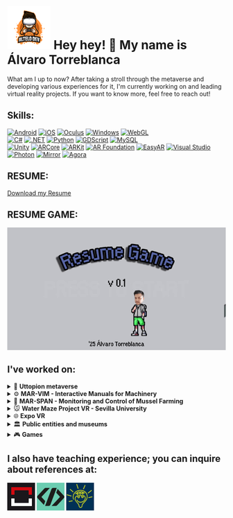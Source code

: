 # ![Logo](https://github.com/Torreblozano/Torreblozano/blob/main/Artboard%201%20(1).png) Hey hey! 👋 My name is Álvaro Torreblanca

What am I up to now? After taking a stroll through the metaverse and developing various experiences for it, I'm currently working on and leading virtual reality projects. If you want to know more, feel free to reach out! 

## Skills:
[![Android](https://img.shields.io/badge/&nbsp;-Android-green?logo=android&color=2E7D32)](https://www.android.com/)
[![iOS](https://img.shields.io/badge/&nbsp;-iOS-blue?logo=ios)](https://www.apple.com/ios/)
[![Oculus](https://img.shields.io/badge/&nbsp;-Oculus-grey?logo=oculus)](https://www.oculus.com/)
[![Windows](https://img.shields.io/badge/&nbsp;-Windows-blue?logo=windows)](https://www.microsoft.com/windows/)
[![WebGL](https://img.shields.io/badge/WebGL-990000?style=flat&logo=webgl&logoColor=white)](https://developer.mozilla.org/en-US/docs/Web/API/WebGL_API)
</br>
[![C#](https://img.shields.io/badge/&nbsp;-C%23-purple?logo=c-sharp)](https://docs.microsoft.com/en-us/dotnet/csharp/)
[![.NET](https://img.shields.io/badge/&nbsp;-512BD4?logo=.net&color=512BD4)](https://dotnet.microsoft.com/)
[![Python](https://img.shields.io/badge/&nbsp;-Python-3776AB?logo=python&color=f6d754)](https://www.python.org/)
[![GDScript](https://img.shields.io/badge/&nbsp;-GDScript-000?logo=godot-engine&color=000)](https://docs.godotengine.org/en/stable/getting_started/scripting/gdscript/index.html)
[![MySQL](https://img.shields.io/badge/MySQL-4479A1?logo=mysql&logoColor=white&color=4479A1)](https://www.mysql.com/)
</br>
[![Unity](https://img.shields.io/badge/Unity-000000?style=flat&logo=unity&logoColor=white)](https://unity.com/)
[![ARCore](https://img.shields.io/badge/ARCore-00C853?style=flat&logo=google&logoColor=white)](https://developers.google.com/ar)
[![ARKit](https://img.shields.io/badge/ARKit-4FC3F7?style=flat&logo=apple&logoColor=white)](https://developer.apple.com/documentation/arkit)
[![AR Foundation](https://img.shields.io/badge/AR_Foundation-000000?style=flat&logo=unity&logoColor=white)](https://docs.unity3d.com/2019.4/Documentation/)
[![EasyAR](https://img.shields.io/badge/EasyAR-Augmented%20Reality-blue)](https://www.easyar.com/)
[![Visual Studio](https://img.shields.io/badge/Visual_Studio-5C2D91?style=flat&logo=visual-studio&logoColor=white)](https://visualstudio.microsoft.com/)
</br>
[![Photon](https://img.shields.io/badge/Photon-Unity%20Networking-blue.svg)](https://www.photonengine.com/)
[![Mirror](https://img.shields.io/badge/Mirror-Unity%20Networking-brightgreen.svg)](https://mirror-networking.com/)
[![Agora](https://img.shields.io/badge/Agora-Video%20Calling-brightgreen)](https://www.agora.io/)

## RESUME:
[Download my Resume](CV2024.pdf)

## RESUME GAME:
[![Resume Game Intro](ResumeGameIntroFinal.gif)](https://torreblozano.github.io/ResumeGameIframe/)

## I've worked on:

<details>
<summary>🚀 <b>Uttopion metaverse</b></summary>
</br>
  
[![Unity](https://img.shields.io/badge/Unity-000000?style=flat&logo=unity&logoColor=white)](https://unity.com/)
[![C#](https://img.shields.io/badge/&nbsp;-C%23-purple?logo=c-sharp)](https://docs.microsoft.com/en-us/dotnet/csharp/)
[![.NET](https://img.shields.io/badge/&nbsp;-512BD4?logo=.net&color=512BD4)](https://dotnet.microsoft.com/)
[![Visual Studio](https://img.shields.io/badge/Visual_Studio-5C2D91?style=flat&logo=visual-studio&logoColor=white)](https://visualstudio.microsoft.com/)
[![WebGL](https://img.shields.io/badge/WebGL-990000?style=flat&logo=webgl&logoColor=white)](https://developer.mozilla.org/en-US/docs/Web/API/WebGL_API)
[![Android](https://img.shields.io/badge/&nbsp;-Android-green?logo=android&color=2E7D32)](https://www.android.com/)
[![iOS](https://img.shields.io/badge/&nbsp;-iOS-blue?logo=ios)](https://www.apple.com/ios/)
[![Mirror](https://img.shields.io/badge/Mirror-Unity%20Networking-brightgreen.svg)](https://mirror-networking.com/)

"Uttopion 'The content metaverse' is the first Spanish metaverse and its main goal is to revolutionize the way content is created, shared, and consumed in virtual spaces."

  <table style="width:100%">
    <tr>
      <td>
        <a href="https://uttopion.com">
        <img src="ebdce2184099239.Y3JvcCw4MDgsNjMyLDAsMA.jpg" alt="Metaverse" width="400" />
        </a>
      </td>
      <td>
        <a href="https://uttopion.com">
        <img src="ff8b72184099239.654b90b709902.png" alt="Multiplayer" width="400" />
        </a>
      </td>
      <td>
        <a href="https://uttopion.com">
        <img src="4b75a2184099239.654b90b703790.jpg" alt="Webgl" width="400" />
        </a>
      </td>
    </tr>
  </table>
</details>

<details>
<summary>⚙️ <b>MAR-VIM - Interactive Manuals for Machinery</b></summary>
</br>
  
[![Unity](https://img.shields.io/badge/Unity-000000?style=flat&logo=unity&logoColor=white)](https://unity.com/)
[![C#](https://img.shields.io/badge/&nbsp;-C%23-purple?logo=c-sharp)](https://docs.microsoft.com/en-us/dotnet/csharp/)
[![.NET](https://img.shields.io/badge/&nbsp;-512BD4?logo=.net&color=512BD4)](https://dotnet.microsoft.com/)
[![Visual Studio](https://img.shields.io/badge/Visual_Studio-5C2D91?style=flat&logo=visual-studio&logoColor=white)](https://visualstudio.microsoft.com/)
[![Python](https://img.shields.io/badge/&nbsp;-Python-3776AB?logo=python&color=f6d754)](https://www.python.org/)
[![Android](https://img.shields.io/badge/&nbsp;-Android-green?logo=android&color=2E7D32)](https://www.android.com/)

Interactive manual for viewing parts and managing online orders for real machines. This system includes:<br>

-Installation video manuals.<br>
-Direct parts ordering linked with Prestashop.<br>
-Viewing machine blueprints and documentation.<br>
-Various part visualization systems.<br>
-A complementary app developed in Python, allowing users to create their own manuals via FTP files.<br>
-Includes remote manual control via hand tracking.<br>

  <table style="width:100%">
    <tr>
      <td>
        <a href="https://youtu.be/P949gt2c9WM?si=vzGjjcB6MsXONNXG" target="_blank">
          <img src="imagen_2024-11-18_090925301.png" alt="AR" width="400" />
        </a>
      </td>
      <td>
        <a href="https://youtu.be/P949gt2c9WM?si=vzGjjcB6MsXONNXG" target="_blank">
          <img src="imagen_2024-11-18_091012096.png" alt="VR" width="400" />
        </a>
      </td>
      <td>
        <a href="https://youtu.be/P949gt2c9WM?si=vzGjjcB6MsXONNXG" target="_blank">
          <img src="imagen_2024-11-18_091203096.png" alt="XR" width="400" />
        </a>
      </td>
    </tr>
</table>
</details>

<details>
<summary>🌊 <b>MAR-SPAN - Monitoring and Control of Mussel Farming</b></summary>
</br>
  
[![Unity](https://img.shields.io/badge/Unity-000000?style=flat&logo=unity&logoColor=white)](https://unity.com/)
[![C#](https://img.shields.io/badge/&nbsp;-C%23-purple?logo=c-sharp)](https://docs.microsoft.com/en-us/dotnet/csharp/)
[![.NET](https://img.shields.io/badge/&nbsp;-512BD4?logo=.net&color=512BD4)](https://dotnet.microsoft.com/)
[![Visual Studio](https://img.shields.io/badge/Visual_Studio-5C2D91?style=flat&logo=visual-studio&logoColor=white)](https://visualstudio.microsoft.com/)

Real-time monitoring project for mussel farming in southern Spain. This application (WebGL / iframe) receives real-time information on production weight, weather conditions, wave activity, and fuel levels, as well as providing camera monitoring.

  <table style="width:100%">
    <tr>
      <td>
        <a href="" target="_blank">
          <img src="imagen_2024-11-18_085754910.png" alt="AR" width="400" />
        </a>
      </td>
      <td>
        <a href="" target="_blank">
          <img src="imagen_2024-11-18_085820705.png" alt="VR" width="400" />
        </a>
      </td>
      <td>
        <a href="" target="_blank">
          <img src="imagen_2024-11-18_085849912.png" alt="XR" width="400" />
        </a>
      </td>
        <td>
        <a href="" target="_blank">
          <img src="imagen_2024-11-18_085946619.png" alt="Unity" width="400" />
        </a>
      </td>
    </tr>
</table>
</details>

<details>
<summary>🐭 <b>Water Maze Project VR - Sevilla University</b></summary>
</br>
  
[![Unity](https://img.shields.io/badge/Unity-000000?style=flat&logo=unity&logoColor=white)](https://unity.com/)
[![C#](https://img.shields.io/badge/&nbsp;-C%23-purple?logo=c-sharp)](https://docs.microsoft.com/en-us/dotnet/csharp/)
[![.NET](https://img.shields.io/badge/&nbsp;-512BD4?logo=.net&color=512BD4)](https://dotnet.microsoft.com/)
[![Visual Studio](https://img.shields.io/badge/Visual_Studio-5C2D91?style=flat&logo=visual-studio&logoColor=white)](https://visualstudio.microsoft.com/)
[![Oculus](https://img.shields.io/badge/&nbsp;-Oculus-grey?logo=oculus)](https://www.oculus.com/)
[![Windows](https://img.shields.io/badge/&nbsp;-Windows-blue?logo=windows)](https://www.microsoft.com/windows/)

[Article](https://link.springer.com/article/10.1007/s11042-023-17177-w)<br>
Water Maze Project VR is an experiment conducted at the University of Seville aimed at introducing individuals to a VR experience that simulates a traditionally mouse-based experiment. The project adapts the virtual water maze concept, a well-established tool in animal research, to assess spatial memory and search strategies in a human context. By immersing participants in a virtual environment, the study explores how gaming experience influences spatial learning and memory processes, providing a novel approach to cognitive testing and stimulation. This experiment is part of ongoing research to explore the potential of virtual reality in enhancing cognitive evaluations and improving learning strategies.

  <table style="width:100%">
    <tr>
      <td>
        <a href="" target="_blank">
          <img src="Morris Water Maze VR.jpg" alt="AR" width="400" />
        </a>
      </td>
      <td>
        <a href="" target="_blank">
          <img src="imagen_2024-11-19_105923448_Nero AI_Photo_Face.png" alt="VR" width="400" />
        </a>
      </td>
      <td>
        <a href="" target="_blank">
          <img src="imagen_2024-11-19_110021826_Nero AI_Photo_Face.png" alt="XR" width="400" />
        </a>
      </td>       
    </tr>
</table>
</details>

<details>
<summary>🌐 <b>Expo VR</b></summary>
</br>
  
[![Unity](https://img.shields.io/badge/Unity-000000?style=flat&logo=unity&logoColor=white)](https://unity.com/)
[![C#](https://img.shields.io/badge/&nbsp;-C%23-purple?logo=c-sharp)](https://docs.microsoft.com/en-us/dotnet/csharp/)
[![.NET](https://img.shields.io/badge/&nbsp;-512BD4?logo=.net&color=512BD4)](https://dotnet.microsoft.com/)
[![Visual Studio](https://img.shields.io/badge/Visual_Studio-5C2D91?style=flat&logo=visual-studio&logoColor=white)](https://visualstudio.microsoft.com/)
[![WebGL](https://img.shields.io/badge/WebGL-990000?style=flat&logo=webgl&logoColor=white)](https://developer.mozilla.org/en-US/docs/Web/API/WebGL_API)
[![Agora](https://img.shields.io/badge/Agora-Video%20Calling-brightgreen)](https://www.agora.io/)


Prototype of the first online trade fairs for businesses that emerged as a result of the isolation during the COVID-19 pandemic.

  <table style="width:100%">
    <tr>
      <td>
         <a href="https://www.vaudience.ai" target="_blank">
        <img src="40cfff124248545.61002c46924fc.png" alt="Photon" width="400" />
         </a>
      </td>
      <td>
         <a href="https://www.vaudience.ai" target="_blank">
        <img src="bbabf5124248545.61003ea6d2a5c.jpg" alt="Unity multiplayer" width="400" />
         </a>
      </td>
      <td>
         <a href="https://www.vaudience.ai" target="_blank">
        <img src="f066e1124248545.61003ea6d1cc5.jpg" alt="Virual fairs" width="400" />
         </a>
      </td>
    </tr>
  </table>
</details>

<details>
<summary>🏛️ <b>Public entities and museums</b></summary>
</br>
  
[![Unity](https://img.shields.io/badge/Unity-000000?style=flat&logo=unity&logoColor=white)](https://unity.com/)
[![C#](https://img.shields.io/badge/&nbsp;-C%23-purple?logo=c-sharp)](https://docs.microsoft.com/en-us/dotnet/csharp/)
[![.NET](https://img.shields.io/badge/&nbsp;-512BD4?logo=.net&color=512BD4)](https://dotnet.microsoft.com/)
[![Visual Studio](https://img.shields.io/badge/Visual_Studio-5C2D91?style=flat&logo=visual-studio&logoColor=white)](https://visualstudio.microsoft.com/)
[![ARCore](https://img.shields.io/badge/ARCore-00C853?style=flat&logo=google&logoColor=white)](https://developers.google.com/ar)
[![ARKit](https://img.shields.io/badge/ARKit-4FC3F7?style=flat&logo=apple&logoColor=white)](https://developer.apple.com/documentation/arkit)
[![AR Foundation](https://img.shields.io/badge/AR_Foundation-000000?style=flat&logo=unity&logoColor=white)](https://docs.unity3d.com/2019.4/Documentation/)
[![EasyAR](https://img.shields.io/badge/EasyAR-Augmented%20Reality-blue)](https://www.easyar.com/)
[![Oculus](https://img.shields.io/badge/&nbsp;-Oculus-grey?logo=oculus)](https://www.oculus.com/)

Various augmented reality and virtual reality projects for public entities or museums.

 <table style="width:100%">
    <tr>
      <td>
        <a href="https://apkpure.com/es/murallas-de-arjona/com.Dom3D.MurallasDeArjona">
          <img src="Arjona.jpg" width="400" />
        </a>     
      </td>
      <td>
         <a href="https://www.nubiaconsultores.es/nubia-presenta-en-el-ayuntamiento-de-roquetas-de-mar-la-nueva-app-roquetas-de-mar-una-mar-de-culturas/">
          <img src="Roquetas.jpg" width="400" />
        </a>  
      </td>
      <td>
        <a href="https://play.google.com/store/apps/details?id=com.Dom3D.JardinDelAlfarero&hl=es&gl=US">
          <img src="Alfarero.jpg" width="400" />
        </a>  
      </td>
    </tr>
  </table>
</details>

<details>
<summary>🎮 <b>Games</b></summary>
</br>
  
[![Unity](https://img.shields.io/badge/Unity-000000?style=flat&logo=unity&logoColor=white)](https://unity.com/)
[![C#](https://img.shields.io/badge/&nbsp;-C%23-purple?logo=c-sharp)](https://docs.microsoft.com/en-us/dotnet/csharp/)
[![.NET](https://img.shields.io/badge/&nbsp;-512BD4?logo=.net&color=512BD4)](https://dotnet.microsoft.com/)
[![Visual Studio](https://img.shields.io/badge/Visual_Studio-5C2D91?style=flat&logo=visual-studio&logoColor=white)](https://visualstudio.microsoft.com/)

Prototypes. Games for companies. Games for fairs and events

 <table style="width:100%">
    <tr>
      <td>
        <a href="https://play.google.com/store/apps/details?id=com.vivastudios.idle.hospital.tycoon.empire&hl=en">
          <img src="Hospital.jpg" width="400" />          
        </a><p>*</p>     
      </td>
      <td>
         <a href="https://www.youtube.com/embed/bFOkS5tnC-I">
            <img src="Calamar.jpg" width="400" />          
        </a>         
      </td>    
    </tr>
  </table>
  <p><i>* Prototype for presentation to the publisher with the company Six Sides Union</i></p>
</details>

## I also have teaching experience; you can inquire about references at:

[![Implika](https://github.com/Torreblozano/Torreblozano/blob/ee22f2cce474c9ce18dd30877215c0abe2cc4c53/logoImplika.png)](https://www.implika.es)
[![CodeSpace](https://github.com/Torreblozano/Torreblozano/blob/ee22f2cce474c9ce18dd30877215c0abe2cc4c53/LogoCodeSpace.png)](https://codespaceacademy.com)
[![Ingeio](https://github.com/Torreblozano/Torreblozano/blob/ee22f2cce474c9ce18dd30877215c0abe2cc4c53/LogoIngenio.png)](https://centroingenio.es)


